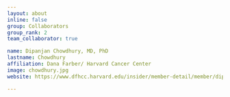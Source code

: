 ```yaml
---
layout: about
inline: false
group: Collaborators
group_rank: 2
team_collaborator: true

name: Dipanjan Chowdhury, MD, PhD
lastname: Chowdhury
affiliation: Dana Farber/ Harvard Cancer Center
image: chowdhury.jpg
website: https://www.dfhcc.harvard.edu/insider/member-detail/member/dipanjan-chowdhury-phd/

---
```

